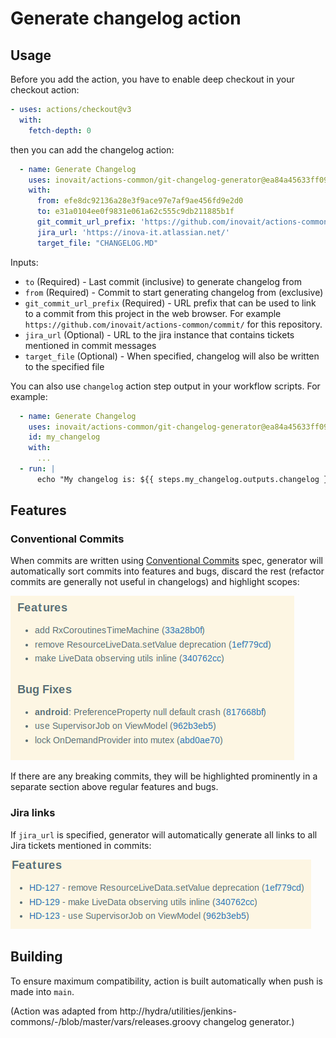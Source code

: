 # Generate changelog action

## Usage

Before you add the action, you have to enable deep checkout in your checkout action:

```yaml
- uses: actions/checkout@v3
  with:
    fetch-depth: 0
```

then you can add the changelog action:

```yaml
  - name: Generate Changelog
    uses: inovait/actions-common/git-changelog-generator@ea84a45633ff09f1ccc231bd81252039afdd321a
    with:
      from: efe8dc92136a28e3f9ace97e7af9ae456fd9e2d0
      to: e31a0104ee0f9831e061a62c555c9db211885b1f
      git_commit_url_prefix: 'https://github.com/inovait/actions-common/commit/'
      jira_url: 'https://inova-it.atlassian.net/'
      target_file: "CHANGELOG.MD"
```

Inputs:

* `to` (Required) - Last commit (inclusive) to generate changelog from
* `from` (Required) - Commit to start generating changelog from (exclusive)
* `git_commit_url_prefix` (Required) - URL prefix that can be used to link to a commit from this project in the web browser.
  For example `https://github.com/inovait/actions-common/commit/` for this repository. 
* `jira_url` (Optional) - URL to the jira instance that contains tickets mentioned in commit messages
* `target_file` (Optional) - When specified, changelog will also be written to the specified file

You can also use `changelog` action step output in your workflow scripts. For example:

```yaml
  - name: Generate Changelog
    uses: inovait/actions-common/git-changelog-generator@ea84a45633ff09f1ccc231bd81252039afdd321a
    id: my_changelog
    with:
      ...
  - run: |
      echo "My changelog is: ${{ steps.my_changelog.outputs.changelog }}"
```

## Features

### Conventional Commits

When commits are written using [Conventional Commits](https://www.conventionalcommits.org/en/v1.0.0/) spec, 
generator will automatically sort commits into features and bugs, discard the rest 
(refactor commits are generally not useful in changelogs) and highlight scopes:

![img.png](docs/conventional_commits.png)

If there are any breaking commits, they will be highlighted prominently 
in a separate section above regular features and bugs.

### Jira links

If `jira_url` is specified, generator will automatically generate all links to all Jira tickets mentioned in commits:

![img.png](docs/jira.png)

## Building

To ensure maximum compatibility, action is built automatically when push is made into `main`. 

(Action was adapted from http://hydra/utilities/jenkins-commons/-/blob/master/vars/releases.groovy changelog generator.)
